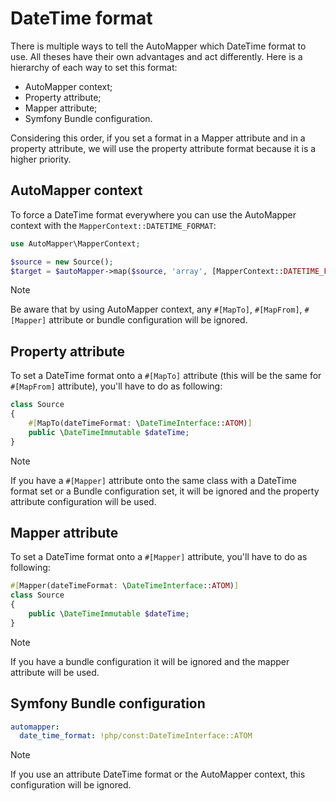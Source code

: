 # DateTime format

There is multiple ways to tell the AutoMapper which DateTime format to use. All theses have their own advantages and 
act differently. Here is a hierarchy of each way to set this format:

- AutoMapper context;
- Property attribute;
- Mapper attribute;
- Symfony Bundle configuration.

Considering this order, if you set a format in a Mapper attribute and in a property attribute, we will use the 
property attribute format because it is a higher priority.

## AutoMapper context

To force a DateTime format everywhere you can use the AutoMapper context with the `MapperContext::DATETIME_FORMAT`:

```php
use AutoMapper\MapperContext;

$source = new Source();
$target = $autoMapper->map($source, 'array', [MapperContext::DATETIME_FORMAT => \DateTimeInterface::ATOM]);
```

> [!NOTE]
> Be aware that by using AutoMapper context, any `#[MapTo]`, `#[MapFrom]`, `#[Mapper]` attribute or bundle configuration 
> will be ignored.

## Property attribute

To set a DateTime format onto a `#[MapTo]` attribute (this will be the same for `#[MapFrom]` attribute), you'll have 
to do as following:

```php
class Source
{
    #[MapTo(dateTimeFormat: \DateTimeInterface::ATOM)]
    public \DateTimeImmutable $dateTime;
}
```

> [!NOTE]
> If you have a `#[Mapper]` attribute onto the same class with a DateTime format set or a Bundle configuration set, it 
> will be ignored and the property attribute configuration will be used.

## Mapper attribute

To set a DateTime format onto a `#[Mapper]` attribute, you'll have to do as following:

```php
#[Mapper(dateTimeFormat: \DateTimeInterface::ATOM)]
class Source
{
    public \DateTimeImmutable $dateTime;
}
```

> [!NOTE]
> If you have a bundle configuration it will be ignored and the mapper attribute will be used.

## Symfony Bundle configuration

```yaml
automapper:
  date_time_format: !php/const:DateTimeInterface::ATOM
```

> [!NOTE]
> If you use an attribute DateTime format or the AutoMapper context, this configuration will be ignored.
